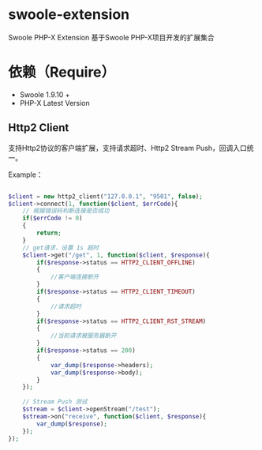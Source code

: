 # swoole-extension
Swoole PHP-X Extension
基于Swoole PHP-X项目开发的扩展集合

# 依赖（Require）

* Swoole 1.9.10 +
* PHP-X Latest Version

## Http2 Client
支持Http2协议的客户端扩展，支持请求超时、Http2 Stream Push，回调入口统一。

Example：

```php

$client = new http2_client("127.0.0.1", "9501", false);
$client->connect(1, function($client, $errCode){
    // 根据错误码判断连接是否成功
    if($errCode != 0)
    {
        return;
    }
    // get请求，设置 1s 超时
    $client->get("/get", 1, function($client, $response){
        if($response->status == HTTP2_CLIENT_OFFLINE)
        {
            //客户端连接断开
        }
        if($response->status == HTTP2_CLIENT_TIMEOUT)
        {
            //请求超时
        }
        if($response->status == HTTP2_CLIENT_RST_STREAM)
        {
            //当前请求被服务器断开
        }
        if($response->status == 200)
        {
            var_dump($response->headers);
            var_dump($response->body);
        }
    });
    
    // Stream Push 测试
    $stream = $client->openStream("/test");
    $stream->on("receive", function($client, $response){
        var_dump($response);
    });
});

```
